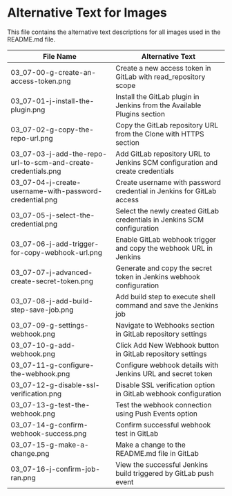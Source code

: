 # Alternative Text for Images

This file contains the alternative text descriptions for all images used in the README.md file.

| File Name | Alternative Text |
|-----------|-----------------|
| 03_07-00-g-create-an-access-token.png | Create a new access token in GitLab with read_repository scope |
| 03_07-01-j-install-the-plugin.png | Install the GitLab plugin in Jenkins from the Available Plugins section |
| 03_07-02-g-copy-the-repo-url.png | Copy the GitLab repository URL from the Clone with HTTPS section |
| 03_07-03-j-add-the-repo-url-to-scm-and-create-credentials.png | Add GitLab repository URL to Jenkins SCM configuration and create credentials |
| 03_07-04-j-create-username-with-password-credential.png | Create username with password credential in Jenkins for GitLab access |
| 03_07-05-j-select-the-credential.png | Select the newly created GitLab credentials in Jenkins SCM configuration |
| 03_07-06-j-add-trigger-for-copy-webhook-url.png | Enable GitLab webhook trigger and copy the webhook URL in Jenkins |
| 03_07-07-j-advanced-create-secret-token.png | Generate and copy the secret token in Jenkins webhook configuration |
| 03_07-08-j-add-build-step-save-job.png | Add build step to execute shell command and save the Jenkins job |
| 03_07-09-g-settings-webhook.png | Navigate to Webhooks section in GitLab repository settings |
| 03_07-10-g-add-webhook.png | Click Add New Webhook button in GitLab repository settings |
| 03_07-11-g-configure-the-webhook.png | Configure webhook details with Jenkins URL and secret token |
| 03_07-12-g-disable-ssl-verification.png | Disable SSL verification option in GitLab webhook configuration |
| 03_07-13-g-test-the-webhook.png | Test the webhook connection using Push Events option |
| 03_07-14-g-confirm-webhook-success.png | Confirm successful webhook test in GitLab |
| 03_07-15-g-make-a-change.png | Make a change to the README.md file in GitLab |
| 03_07-16-j-confirm-job-ran.png | View the successful Jenkins build triggered by GitLab push event |
